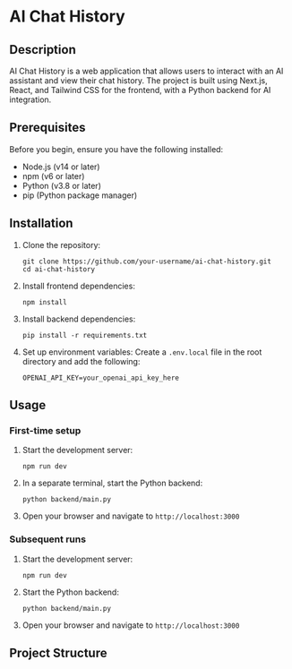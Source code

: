 # AI Chat History

## Description

AI Chat History is a web application that allows users to interact with an AI assistant and view their chat history. The project is built using Next.js, React, and Tailwind CSS for the frontend, with a Python backend for AI integration.

## Prerequisites

Before you begin, ensure you have the following installed:
- Node.js (v14 or later)
- npm (v6 or later)
- Python (v3.8 or later)
- pip (Python package manager)

## Installation

1. Clone the repository:
   ```
   git clone https://github.com/your-username/ai-chat-history.git
   cd ai-chat-history
   ```

2. Install frontend dependencies:
   ```
   npm install
   ```

3. Install backend dependencies:
   ```
   pip install -r requirements.txt
   ```

4. Set up environment variables:
   Create a `.env.local` file in the root directory and add the following:
   ```
   OPENAI_API_KEY=your_openai_api_key_here
   ```

## Usage

### First-time setup

1. Start the development server:
   ```
   npm run dev
   ```

2. In a separate terminal, start the Python backend:
   ```
   python backend/main.py
   ```

3. Open your browser and navigate to `http://localhost:3000`

### Subsequent runs

1. Start the development server:
   ```
   npm run dev
   ```

2. Start the Python backend:
   ```
   python backend/main.py
   ```

3. Open your browser and navigate to `http://localhost:3000`

## Project Structure

